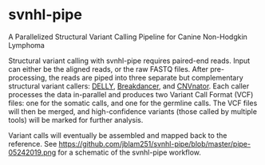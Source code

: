 # svnhl-pipe
A Parallelized Structural Variant Calling Pipeline for Canine Non-Hodgkin Lymphoma 

Structural variant calling with svnhl-pipe requires paired-end reads.  Input can either be the aligned reads, or the raw FASTQ files.  After pre-processing, the reads are piped into three separate but complementary structural variant callers: [DELLY](https://github.com/dellytools/delly), [Breakdancer](https://github.com/genome/breakdancer), and [CNVnator](https://github.com/abyzovlab/CNVnator).  Each caller processes the data in-parallel and produces two Variant Call Format (VCF) files: one for the somatic calls, and one for the germline calls.  The  VCF files will then be merged, and high-confidence variants (those called by multiple tools) will be marked for further analysis. 

Variant calls will eventually be assembled and mapped back to the reference. See https://github.com/jblam251/svnhl-pipe/blob/master/pipe-05242019.png for a schematic of the svnhl-pipe workflow.


